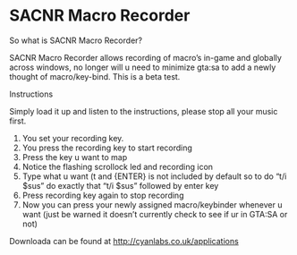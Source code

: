 SACNR Macro Recorder
==================

So what is SACNR Macro Recorder?

SACNR Macro Recorder allows recording of macro’s in-game and globally across windows, no longer will u need to minimize gta:sa to add a newly thought of macro/key-bind. This is a beta test. 

Instructions

Simply load it up and listen to the instructions, please stop all your music first.
1. You set your recording key.
2. You press the recording key to start recording
3. Press the key u want to map
4. Notice the flashing scrollock led and recording icon 
5. Type what u want (t and {ENTER} is not included by default so to do “t/i $sus” do exactly that “t/i $sus” followed by enter key
6. Press recording key again to stop recording
7. Now you can press your newly assigned macro/keybinder whenever u want (just be warned it doesn’t currently check to see if ur in GTA:SA or not)

Downloada can be found at http://cyanlabs.co.uk/applications
